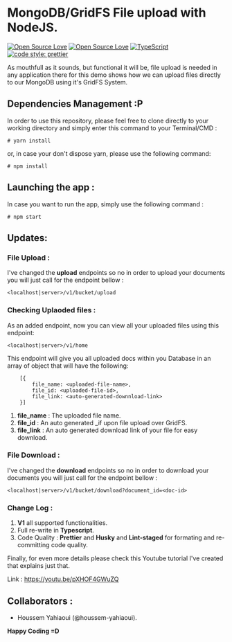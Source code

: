 # MongoDB/GridFS File upload with NodeJS.
[![Open Source Love](https://badges.frapsoft.com/os/v1/open-source.svg?v=102)](https://github.com/ellerbrock/open-source-badge/)
[![Open Source Love](https://badges.frapsoft.com/os/mit/mit.svg?v=102)](https://github.com/ellerbrock/open-source-badge/)
[![TypeScript](https://badges.frapsoft.com/typescript/awesome/typescript.png?v=101)](https://github.com/ellerbrock/typescript-badges/)
[![code style: prettier](https://img.shields.io/badge/code_style-prettier-ff69b4.svg?style=flat-square)](https://github.com/prettier/prettier)


As mouthfull as it sounds, but functional it will be, file upload is needed in any application
there for this demo shows how we can upload files directly to our MongoDB using it's GridFS System.

## Dependencies Management :P

In order to use this repository, please feel free to clone directly to your working directory and simply enter this command to your Terminal/CMD :

```
# yarn install
```
or, in case your don't dispose yarn, please use the following command:
```
# npm install
```

## Launching the app :

In case you want to run the app, simply use the following command :

```
# npm start
```

## **Updates**:
### **File Upload** : 
I've changed the **upload** endpoints so no in order to upload your documents you will just call for the endpoint bellow :

```
<localhost|server>/v1/bucket/upload
```

### **Checking Uplaoded files** : 
As an added endpoint, now you can view all your uploaded files using this endpoint:

```
<localhost|server>/v1/home
```

This endpoint will give you all uploaded docs within you Database in an array of object that will have the 
following:
```
    [{
        file_name: <uploaded-file-name>,
        file_id: <uploaded-file-id>,
        file_link: <auto-generated-downnload-link>
    }]
```

1. **file_name** : The uploaded file name.
2. **file_id** : An auto generated _if upon file upload over GridFS.
3. **file_link** : An auto generated download link of your file for easy download. 

### **File Download** : 
I've changed the **download** endpoints so no in order to download your documents you will just call for the endpoint bellow :

```
<localhost|server>/v1/bucket/download?document_id=<doc-id>
```

### **Change Log** : 
1. **V1** all supported functionalities.
2. Full re-write in **Typescript**.
3. Code Quality : **Prettier** and **Husky** and **Lint-staged** for formating and re-committing code quality.


Finally, for even more details please check this Youtube tutorial I've created that explains just that.

Link : https://youtu.be/pXHOF4GWuZQ

## Collaborators :
 - Houssem Yahiaoui (@houssem-yahiaoui).

**Happy Coding =D**
